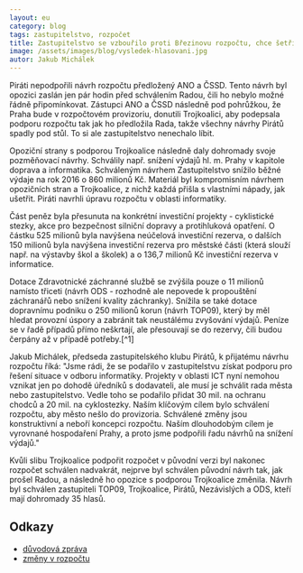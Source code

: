 ```yaml
---
layout: eu
category: blog
tags: zastupitelstvo, rozpočet
title: Zastupitelstvo se vzbouřilo proti Březinovu rozpočtu, chce šetřit
image: /assets/images/blog/vysledek-hlasovani.jpg
autor: Jakub Michálek
---
```


Piráti nepodpořili návrh rozpočtu předložený ANO a ČSSD. Tento návrh byl opozici zaslán jen pár hodin před schválením Radou, čili ho nebylo možné řádně připomínkovat. Zástupci ANO a ČSSD následně pod pohrůžkou, že Praha bude v rozpočtovém provizoriu, donutili Trojkoalici, aby podepsala podporu rozpočtu tak jak ho předložila Rada, takže všechny návrhy Pirátů spadly pod stůl. To si ale zastupitelstvo nenechalo líbit. 

Opoziční strany s podporou Trojkoalice následně daly dohromady svoje pozměňovací návrhy. Schválily např. snížení výdajů hl. m. Prahy v kapitole doprava a informatika. Schváleným návrhem Zastupitelstvo snížilo běžné výdaje na rok 2016 o 860 milionů Kč. Materiál byl kompromisním návrhem opozičních stran a Trojkoalice, z nichž každá přišla s vlastními nápady, jak ušetřit. Piráti navrhli úpravu rozpočtu v oblasti informatiky.

Část peněz byla přesunuta na konkrétní investiční projekty - cyklistické stezky, akce pro bezpečnost silniční dopravy a protihluková opatření. O částku 525 milionů byla navýšena neúčelová investiční rezerva, o dalších 150 milionů byla navýšena investiční rezerva pro městské části (která slouží např. na výstavby škol a školek) a o 136,7 milionů Kč investiční rezerva v informatice. 

Dotace Zdravotnické záchranné službě se zvýšila pouze o 11 milionů namísto třiceti (návrh ODS - rozhodně ale nepovede k propouštění záchranářů nebo snížení kvality záchranky). Snížila se také dotace dopravnímu podniku o 250 milionů korun (návrh TOP09), který by měl hledat provozní úspory a zabránit tak neustálému zvyšování výdajů. Peníze se v řadě případů přímo neškrtají, ale přesouvají se do rezervy, čili budou čerpány až v případě potřeby.[^1] 

Jakub Michálek, předseda zastupitelského klubu Pirátů, k přijatému návrhu rozpočtu říká: "Jsme rádi, že se podařilo v zastupitelstvu získat podporu pro řešení situace v odboru informatiky. Projekty v oblasti ICT nyní nemohou vznikat jen po dohodě úředníků s dodavateli, ale musí je schválit rada města nebo zastupitelstvo. Vedle toho se podařilo přidat 30 mil. na ochranu chodců a 20 mil. na cyklostezky. Naším klíčovým cílem bylo schválení rozpočtu, aby město nešlo do provizoria. Schválené změny jsou konstruktivní a neboří koncepci rozpočtu. Naším dlouhodobým cílem je vyrovnané hospodaření Prahy, a proto jsme podpořili řadu návrhů na snížení výdajů."

Kvůli slibu Trojkoalice podpořit rozpočet v původní verzi byl nakonec rozpočet schválen nadvakrát, nejprve byl schválen původní návrh tak, jak prošel Radou, a následně ho opozice s podporou Trojkoalice změnila. Návrh byl schválen zastupiteli TOP09, Trojkoalice, Pirátů, Nezávislých a ODS, kteří mají dohromady 35 hlasů.

## Odkazy

* [důvodová zpráva](https://github.com/pirati-cz/KlubPraha/blob/master/spisy/2015/249-zhmp-17-12/rozpocet-INF.md)
* [změny v rozpočtu](https://github.com/pirati-cz/webpraha/blob/gh-pages/assets/static/zmeny-rozpoctu.md)
